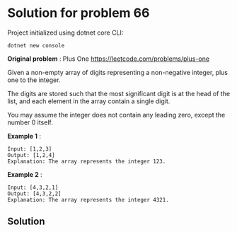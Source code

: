 # Solution for problem 66

Project initialized using dotnet core CLI:
```
dotnet new console
```

**Original problem** : Plus One https://leetcode.com/problems/plus-one 

Given a non-empty array of digits representing a non-negative integer, plus one to the integer.

The digits are stored such that the most significant digit is at the head of the list, and each element in the array contain a single digit.

You may assume the integer does not contain any leading zero, except the number 0 itself.

**Example 1** :
```
Input: [1,2,3]
Output: [1,2,4]
Explanation: The array represents the integer 123.
```
**Example 2** :
```
Input: [4,3,2,1]
Output: [4,3,2,2]
Explanation: The array represents the integer 4321.
```

## Solution

```

```